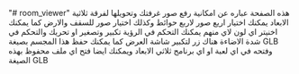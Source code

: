 "# room_viewer" 
هذه الصفحة عباره عن امكانية رفع صور غرفتك وتحويلها لفرقة ثلاثية الابعاد 
يمكنك اختيار اريع صور لاربع حوائط وكذلك اختيار صور للسقف والارض
كما يمكنك اخنيتر اي لون لاي منهم 
يمكنك التحكم في الرؤية تكبير وتصغير او تحريك والتحكم في شدة الاضاءة
هناك زر لتكبير شاشة العرض 
كما يمكنك حفظ هذا المجسم بصيغة GLB وفتحه في اي لعبة او اي برنامج ثلاثي الابعاد
ويمكنك ايضا فتح اي ملف محفوظ بهذه الصيغة GLB
